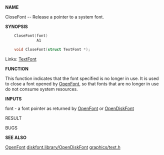 
**NAME**

CloseFont -- Release a pointer to a system font.

**SYNOPSIS**

```c
    CloseFont(font)
              A1

    void CloseFont(struct TextFont *);

```
Links: [TextFont](_00A8) 

**FUNCTION**

This function indicates that the font specified is no longer
in use.  It is used to close a font opened by [OpenFont](OpenFont), so
that fonts that are no longer in use do not consume system
resources.

**INPUTS**

font -  a font pointer as returned by [OpenFont](OpenFont) or [OpenDiskFont](../diskfont/OpenDiskFont)

RESULT

BUGS

**SEE ALSO**

[OpenFont](OpenFont)  [diskfont.library/OpenDiskFont](../diskfont/OpenDiskFont)  [graphics/text.h](_00A8)
